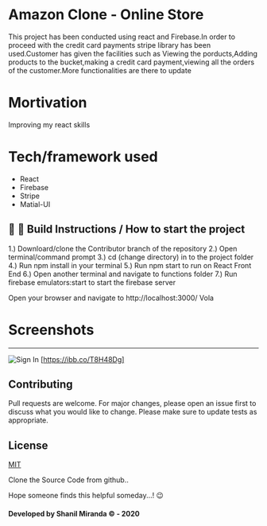 # Amazon Clone - Online Store

This project has been conducted using react and Firebase.In order to proceed with the credit card payments stripe library has been used.Customer has given the facilities such as Viewing the porducts,Adding products to the bucket,making a credit card payment,viewing all the orders of the customer.More functionalities are there to update

# Mortivation

Improving my react skills

# Tech/framework used

* React
* Firebase
* Stripe
* Matial-UI

🚀 🚀 Build Instructions / How to start the project
---
1.) Downloard/clone the Contributor branch of the repository
2.) Open terminal/command prompt
3.) cd (change directory) in to the project folder
4.) Run npm install in your terminal
5.) Run npm start to run on React Front End
6.) Open another terminal and navigate to functions folder
7.) Run firebase emulators:start to start the firebase server

Open your browser and navigate to http://localhost:3000/ Vola


# Screenshots

---
![Sign In](https://ibb.co/T8H48Dg "Sign In")
[https://ibb.co/T8H48Dg]

## Contributing
Pull requests are welcome. For major changes, please open an issue first to discuss what you would like to change.
Please make sure to update tests as appropriate.

## License
[MIT](https://choosealicense.com/licenses/mit/)

Clone the Source Code from github..

Hope someone finds this helpful someday...! :wink:

#### Developed by Shanil Miranda © - 2020
